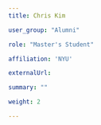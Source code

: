 ```yaml
---
title: Chris Kim

user_group: "Alumni"

role: "Master's Student"

affiliation: 'NYU'

externalUrl: 

summary: ""

weight: 2

---
```



